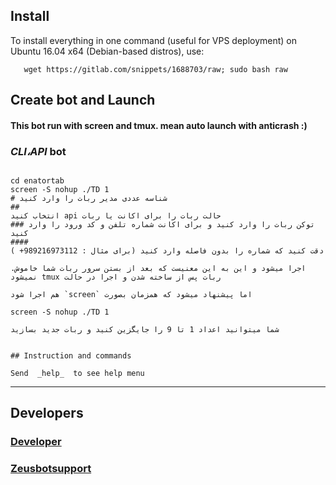 ## Install
   To install everything in one command (useful for VPS deployment) on Ubuntu 16.04 x64 (Debian-based distros), use:

```
   wget https://gitlab.com/snippets/1688703/raw; sudo bash raw
```
## Create bot and Launch 
#### This bot run with screen and tmux. mean auto launch with anticrash :)
### *CLI،API* bot
```

cd enatortab
screen -S nohup ./TD 1
# شناسه عددی مدیر ربات را وارد کنید 
##
انتخاب کنید api حالت ربات را برای اکانت یا ربات 
### توکن ربات را وارد کنید و برای اکانت شماره تلفن و کد ورود را وارد کنید 
####
( +دقت کنید که شماره را بدون فاصله وارد کنید (برای مثال : 989216973112

.اجرا میشود و این به این معنیست که بعد از بستن سرور ربات شما خاموش نمیشود tmux ربات پس از ساخته شدن و اجرا در حالت

هم اجرا شود `screen` اما پیشنهاد میشود که همزمان بصورت

screen -S nohup ./TD 1

شما میتوانید اعداد 1 تا 9 را جایگزین کنید و ربات جدید بسازید


## Instruction and commands 

Send  _help_  to see help menu

```
***
## Developers
### [Developer](https://t.me/sudo_senator)

### [Zeusbotsupport](https://t.me/Zeusbotsupport)

